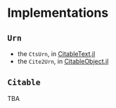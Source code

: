 # Implementations

## `Urn`

- the `CtsUrn`, in [CitableText.jl](https://github.com/cite-architecture/CitableText.jl)
- the `Cite2Urn`, in [CitableObject.jl](https://github.com/cite-architecture/CitableObject.jl)



## `Citable`

TBA